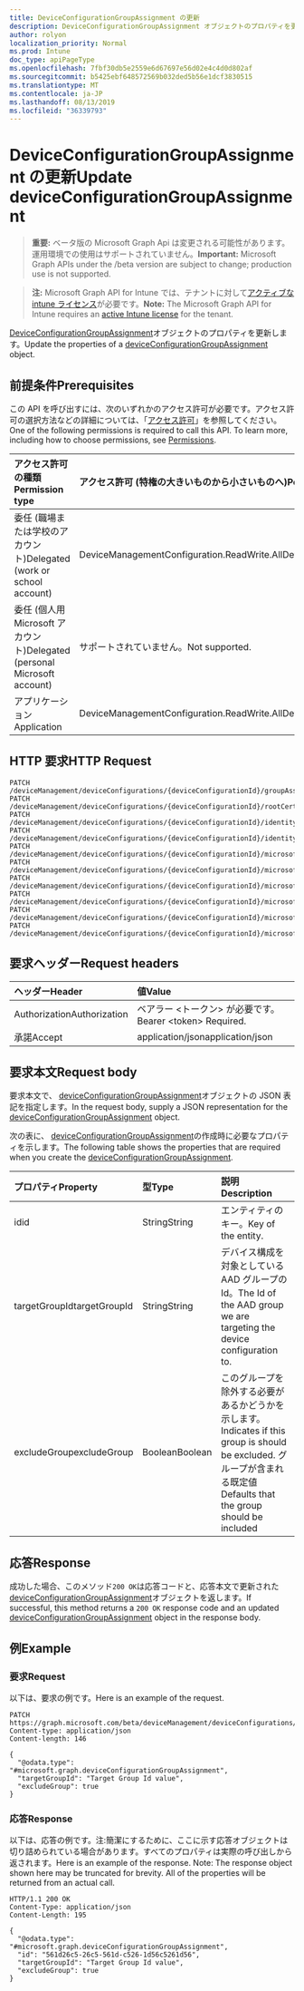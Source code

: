 ```yaml
---
title: DeviceConfigurationGroupAssignment の更新
description: DeviceConfigurationGroupAssignment オブジェクトのプロパティを更新します。
author: rolyon
localization_priority: Normal
ms.prod: Intune
doc_type: apiPageType
ms.openlocfilehash: 7fbf30db5e2559e6d67697e56d02e4c4d0d802af
ms.sourcegitcommit: b5425ebf648572569b032ded5b56e1dcf3830515
ms.translationtype: MT
ms.contentlocale: ja-JP
ms.lasthandoff: 08/13/2019
ms.locfileid: "36339793"
---
```

# <a name="update-deviceconfigurationgroupassignment"></a><span data-ttu-id="d90ce-103">DeviceConfigurationGroupAssignment の更新</span><span class="sxs-lookup"><span data-stu-id="d90ce-103">Update deviceConfigurationGroupAssignment</span></span>

> <span data-ttu-id="d90ce-104">**重要:** ベータ版の Microsoft Graph Api は変更される可能性があります。運用環境での使用はサポートされていません。</span><span class="sxs-lookup"><span data-stu-id="d90ce-104">**Important:** Microsoft Graph APIs under the /beta version are subject to change; production use is not supported.</span></span>

> <span data-ttu-id="d90ce-105">**注:** Microsoft Graph API for Intune では、テナントに対して[アクティブな intune ライセンス](https://go.microsoft.com/fwlink/?linkid=839381)が必要です。</span><span class="sxs-lookup"><span data-stu-id="d90ce-105">**Note:** The Microsoft Graph API for Intune requires an [active Intune license](https://go.microsoft.com/fwlink/?linkid=839381) for the tenant.</span></span>

<span data-ttu-id="d90ce-106">[DeviceConfigurationGroupAssignment](../resources/intune-deviceconfig-deviceconfigurationgroupassignment.md)オブジェクトのプロパティを更新します。</span><span class="sxs-lookup"><span data-stu-id="d90ce-106">Update the properties of a [deviceConfigurationGroupAssignment](../resources/intune-deviceconfig-deviceconfigurationgroupassignment.md) object.</span></span>

## <a name="prerequisites"></a><span data-ttu-id="d90ce-107">前提条件</span><span class="sxs-lookup"><span data-stu-id="d90ce-107">Prerequisites</span></span>
<span data-ttu-id="d90ce-p101">この API を呼び出すには、次のいずれかのアクセス許可が必要です。アクセス許可の選択方法などの詳細については、「[アクセス許可](/graph/permissions-reference)」を参照してください。</span><span class="sxs-lookup"><span data-stu-id="d90ce-p101">One of the following permissions is required to call this API. To learn more, including how to choose permissions, see [Permissions](/graph/permissions-reference).</span></span>

|<span data-ttu-id="d90ce-110">アクセス許可の種類</span><span class="sxs-lookup"><span data-stu-id="d90ce-110">Permission type</span></span>|<span data-ttu-id="d90ce-111">アクセス許可 (特権の大きいものから小さいものへ)</span><span class="sxs-lookup"><span data-stu-id="d90ce-111">Permissions (from most to least privileged)</span></span>|
|:---|:---|
|<span data-ttu-id="d90ce-112">委任 (職場または学校のアカウント)</span><span class="sxs-lookup"><span data-stu-id="d90ce-112">Delegated (work or school account)</span></span>|<span data-ttu-id="d90ce-113">DeviceManagementConfiguration.ReadWrite.All</span><span class="sxs-lookup"><span data-stu-id="d90ce-113">DeviceManagementConfiguration.ReadWrite.All</span></span>|
|<span data-ttu-id="d90ce-114">委任 (個人用 Microsoft アカウント)</span><span class="sxs-lookup"><span data-stu-id="d90ce-114">Delegated (personal Microsoft account)</span></span>|<span data-ttu-id="d90ce-115">サポートされていません。</span><span class="sxs-lookup"><span data-stu-id="d90ce-115">Not supported.</span></span>|
|<span data-ttu-id="d90ce-116">アプリケーション</span><span class="sxs-lookup"><span data-stu-id="d90ce-116">Application</span></span>|<span data-ttu-id="d90ce-117">DeviceManagementConfiguration.ReadWrite.All</span><span class="sxs-lookup"><span data-stu-id="d90ce-117">DeviceManagementConfiguration.ReadWrite.All</span></span>|

## <a name="http-request"></a><span data-ttu-id="d90ce-118">HTTP 要求</span><span class="sxs-lookup"><span data-stu-id="d90ce-118">HTTP Request</span></span>
<!-- {
  "blockType": "ignored"
}
-->
``` http
PATCH /deviceManagement/deviceConfigurations/{deviceConfigurationId}/groupAssignments/{deviceConfigurationGroupAssignmentId}
PATCH /deviceManagement/deviceConfigurations/{deviceConfigurationId}/rootCertificate/groupAssignments/{deviceConfigurationGroupAssignmentId}
PATCH /deviceManagement/deviceConfigurations/{deviceConfigurationId}/identityCertificate/groupAssignments/{deviceConfigurationGroupAssignmentId}
PATCH /deviceManagement/deviceConfigurations/{deviceConfigurationId}/identityCertificate/rootCertificate/groupAssignments/{deviceConfigurationGroupAssignmentId}
PATCH /deviceManagement/deviceConfigurations/{deviceConfigurationId}/microsoft.graph.iosScepCertificateProfile/rootCertificate/groupAssignments/{deviceConfigurationGroupAssignmentId}
PATCH /deviceManagement/deviceConfigurations/{deviceConfigurationId}/microsoft.graph.macOSScepCertificateProfile/rootCertificate/groupAssignments/{deviceConfigurationGroupAssignmentId}
PATCH /deviceManagement/deviceConfigurations/{deviceConfigurationId}/microsoft.graph.windowsPhone81VpnConfiguration/identityCertificate/groupAssignments/{deviceConfigurationGroupAssignmentId}
PATCH /deviceManagement/deviceConfigurations/{deviceConfigurationId}/microsoft.graph.androidDeviceOwnerCertificateProfileBase/rootCertificate/groupAssignments/{deviceConfigurationGroupAssignmentId}
PATCH /deviceManagement/deviceConfigurations/{deviceConfigurationId}/microsoft.graph.windowsWifiEnterpriseEAPConfiguration/identityCertificateForClientAuthentication/groupAssignments/{deviceConfigurationGroupAssignmentId}
PATCH /deviceManagement/deviceConfigurations/{deviceConfigurationId}/microsoft.graph.windowsWifiEnterpriseEAPConfiguration/rootCertificatesForServerValidation/{windows81TrustedRootCertificateId}/groupAssignments/{deviceConfigurationGroupAssignmentId}
```

## <a name="request-headers"></a><span data-ttu-id="d90ce-119">要求ヘッダー</span><span class="sxs-lookup"><span data-stu-id="d90ce-119">Request headers</span></span>
|<span data-ttu-id="d90ce-120">ヘッダー</span><span class="sxs-lookup"><span data-stu-id="d90ce-120">Header</span></span>|<span data-ttu-id="d90ce-121">値</span><span class="sxs-lookup"><span data-stu-id="d90ce-121">Value</span></span>|
|:---|:---|
|<span data-ttu-id="d90ce-122">Authorization</span><span class="sxs-lookup"><span data-stu-id="d90ce-122">Authorization</span></span>|<span data-ttu-id="d90ce-123">ベアラー &lt;トークン&gt; が必要です。</span><span class="sxs-lookup"><span data-stu-id="d90ce-123">Bearer &lt;token&gt; Required.</span></span>|
|<span data-ttu-id="d90ce-124">承諾</span><span class="sxs-lookup"><span data-stu-id="d90ce-124">Accept</span></span>|<span data-ttu-id="d90ce-125">application/json</span><span class="sxs-lookup"><span data-stu-id="d90ce-125">application/json</span></span>|

## <a name="request-body"></a><span data-ttu-id="d90ce-126">要求本文</span><span class="sxs-lookup"><span data-stu-id="d90ce-126">Request body</span></span>
<span data-ttu-id="d90ce-127">要求本文で、 [deviceConfigurationGroupAssignment](../resources/intune-deviceconfig-deviceconfigurationgroupassignment.md)オブジェクトの JSON 表記を指定します。</span><span class="sxs-lookup"><span data-stu-id="d90ce-127">In the request body, supply a JSON representation for the [deviceConfigurationGroupAssignment](../resources/intune-deviceconfig-deviceconfigurationgroupassignment.md) object.</span></span>

<span data-ttu-id="d90ce-128">次の表に、 [deviceConfigurationGroupAssignment](../resources/intune-deviceconfig-deviceconfigurationgroupassignment.md)の作成時に必要なプロパティを示します。</span><span class="sxs-lookup"><span data-stu-id="d90ce-128">The following table shows the properties that are required when you create the [deviceConfigurationGroupAssignment](../resources/intune-deviceconfig-deviceconfigurationgroupassignment.md).</span></span>

|<span data-ttu-id="d90ce-129">プロパティ</span><span class="sxs-lookup"><span data-stu-id="d90ce-129">Property</span></span>|<span data-ttu-id="d90ce-130">型</span><span class="sxs-lookup"><span data-stu-id="d90ce-130">Type</span></span>|<span data-ttu-id="d90ce-131">説明</span><span class="sxs-lookup"><span data-stu-id="d90ce-131">Description</span></span>|
|:---|:---|:---|
|<span data-ttu-id="d90ce-132">id</span><span class="sxs-lookup"><span data-stu-id="d90ce-132">id</span></span>|<span data-ttu-id="d90ce-133">String</span><span class="sxs-lookup"><span data-stu-id="d90ce-133">String</span></span>|<span data-ttu-id="d90ce-134">エンティティのキー。</span><span class="sxs-lookup"><span data-stu-id="d90ce-134">Key of the entity.</span></span>|
|<span data-ttu-id="d90ce-135">targetGroupId</span><span class="sxs-lookup"><span data-stu-id="d90ce-135">targetGroupId</span></span>|<span data-ttu-id="d90ce-136">String</span><span class="sxs-lookup"><span data-stu-id="d90ce-136">String</span></span>|<span data-ttu-id="d90ce-137">デバイス構成を対象としている AAD グループの Id。</span><span class="sxs-lookup"><span data-stu-id="d90ce-137">The Id of the AAD group we are targeting the device configuration to.</span></span>|
|<span data-ttu-id="d90ce-138">excludeGroup</span><span class="sxs-lookup"><span data-stu-id="d90ce-138">excludeGroup</span></span>|<span data-ttu-id="d90ce-139">Boolean</span><span class="sxs-lookup"><span data-stu-id="d90ce-139">Boolean</span></span>|<span data-ttu-id="d90ce-140">このグループを除外する必要があるかどうかを示します。</span><span class="sxs-lookup"><span data-stu-id="d90ce-140">Indicates if this group is should be excluded.</span></span> <span data-ttu-id="d90ce-141">グループが含まれる既定値</span><span class="sxs-lookup"><span data-stu-id="d90ce-141">Defaults that the group should be included</span></span>|



## <a name="response"></a><span data-ttu-id="d90ce-142">応答</span><span class="sxs-lookup"><span data-stu-id="d90ce-142">Response</span></span>
<span data-ttu-id="d90ce-143">成功した場合、このメソッド`200 OK`は応答コードと、応答本文で更新された[deviceConfigurationGroupAssignment](../resources/intune-deviceconfig-deviceconfigurationgroupassignment.md)オブジェクトを返します。</span><span class="sxs-lookup"><span data-stu-id="d90ce-143">If successful, this method returns a `200 OK` response code and an updated [deviceConfigurationGroupAssignment](../resources/intune-deviceconfig-deviceconfigurationgroupassignment.md) object in the response body.</span></span>

## <a name="example"></a><span data-ttu-id="d90ce-144">例</span><span class="sxs-lookup"><span data-stu-id="d90ce-144">Example</span></span>

### <a name="request"></a><span data-ttu-id="d90ce-145">要求</span><span class="sxs-lookup"><span data-stu-id="d90ce-145">Request</span></span>
<span data-ttu-id="d90ce-146">以下は、要求の例です。</span><span class="sxs-lookup"><span data-stu-id="d90ce-146">Here is an example of the request.</span></span>
``` http
PATCH https://graph.microsoft.com/beta/deviceManagement/deviceConfigurations/{deviceConfigurationId}/groupAssignments/{deviceConfigurationGroupAssignmentId}
Content-type: application/json
Content-length: 146

{
  "@odata.type": "#microsoft.graph.deviceConfigurationGroupAssignment",
  "targetGroupId": "Target Group Id value",
  "excludeGroup": true
}
```

### <a name="response"></a><span data-ttu-id="d90ce-147">応答</span><span class="sxs-lookup"><span data-stu-id="d90ce-147">Response</span></span>
<span data-ttu-id="d90ce-p103">以下は、応答の例です。注:簡潔にするために、ここに示す応答オブジェクトは切り詰められている場合があります。すべてのプロパティは実際の呼び出しから返されます。</span><span class="sxs-lookup"><span data-stu-id="d90ce-p103">Here is an example of the response. Note: The response object shown here may be truncated for brevity. All of the properties will be returned from an actual call.</span></span>
``` http
HTTP/1.1 200 OK
Content-Type: application/json
Content-Length: 195

{
  "@odata.type": "#microsoft.graph.deviceConfigurationGroupAssignment",
  "id": "561d26c5-26c5-561d-c526-1d56c5261d56",
  "targetGroupId": "Target Group Id value",
  "excludeGroup": true
}
```






